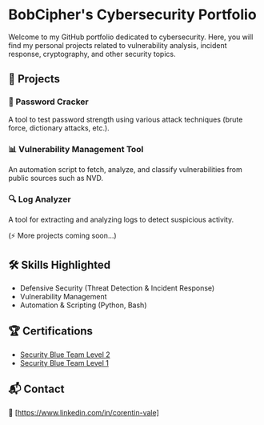 # BobCipher's Cybersecurity Portfolio  

Welcome to my GitHub portfolio dedicated to cybersecurity. Here, you will find my personal projects related to vulnerability analysis, incident response, cryptography, and other security topics.  

## 📌 Projects  

### 🔑 Password Cracker  
A tool to test password strength using various attack techniques (brute force, dictionary attacks, etc.).  

### 📊 Vulnerability Management Tool  
An automation script to fetch, analyze, and classify vulnerabilities from public sources such as NVD.  

### 🔍 Log Analyzer  
A tool for extracting and analyzing logs to detect suspicious activity.  

(⚡ More projects coming soon...)  

## 🛠️ Skills Highlighted  
- Defensive Security (Threat Detection & Incident Response)  
- Vulnerability Management
- Automation & Scripting (Python, Bash)

## 🏆 Certifications  
- <a href="https://www.credly.com/badges/d35c0444-21fb-451b-9351-51231393d247">Security Blue Team Level 2</a>
- <a href="https://www.credly.com/badges/a461111c-31b5-4dae-b457-248ebb9d7e13">Security Blue Team Level 1</a>

## 📬 Contact  
📧 [https://www.linkedin.com/in/corentin-vale]
